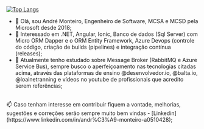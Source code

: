 [![Top Langs](https://github-readme-stats.vercel.app/api/top-langs/?username=andremonteirocb&layout=compact)](https://github.com/andremonteirocb/github-readme-stats)

- 👋 Olá, sou André Monteiro, Engenheiro de Software, MCSA e MCSD pela Microsoft desde 2018;
- 👀 Interessado em .NET, Angular, Ionic, Banco de dados (Sql Server) com Micro ORM Dapper e o ORM Entity Framework, Azure Devops (controle do código, criação de builds (pipelines) e integração contínua (releases);
- 🌱 Atualmente tenho estudado sobre Message Broker (RabbitMQ e Azure Service Bus), sempre busco o aperfeiçoamento nas tecnologias citadas acima, através das plataformas de ensino @desenvolvedor.io, @balta.io, @loainetranning e vídeos no youtube de profissionais que acredito serem referências;
<br />
📫 Caso tenham interesse em contribuir fiquem a vontade, melhorias, sugestões e correções serão sempre muito bem vindas - [Linkedin](https://www.linkedin.com/in/andr%C3%A9-monteiro-a0510428);
<!---
andremonteirocb/andremonteirocb is a ✨ special ✨ repository because its `README.md` (this file) appears on your GitHub profile.
You can click the Preview link to take a look at your changes.
--->
